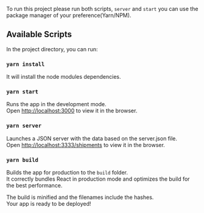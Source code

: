 To run this project please run both scripts, `server` and `start` you can use the package manager of your preference(Yarn/NPM).

## Available Scripts

In the project directory, you can run:

### `yarn install` 
It will install the node modules dependencies.

### `yarn start`

Runs the app in the development mode.<br /> Open
[http://localhost:3000](http://localhost:3000) to view it in the browser.

### `yarn server`

Launches a JSON server with the data based on the server.json file.<br /> Open 
[http://localhost:3333/shipments](http://localhost:3333/shipments) to view it in the browser. 

### `yarn build`

Builds the app for production to the `build` folder.<br /> It correctly bundles
React in production mode and optimizes the build for the best performance.

The build is minified and the filenames include the hashes.<br /> Your app is
ready to be deployed!